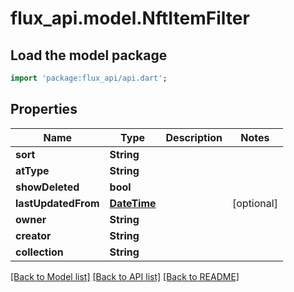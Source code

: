 # flux_api.model.NftItemFilter

## Load the model package
```dart
import 'package:flux_api/api.dart';
```

## Properties
Name | Type | Description | Notes
------------ | ------------- | ------------- | -------------
**sort** | **String** |  | 
**atType** | **String** |  | 
**showDeleted** | **bool** |  | 
**lastUpdatedFrom** | [**DateTime**](DateTime.md) |  | [optional] 
**owner** | **String** |  | 
**creator** | **String** |  | 
**collection** | **String** |  | 

[[Back to Model list]](../README.md#documentation-for-models) [[Back to API list]](../README.md#documentation-for-api-endpoints) [[Back to README]](../README.md)


